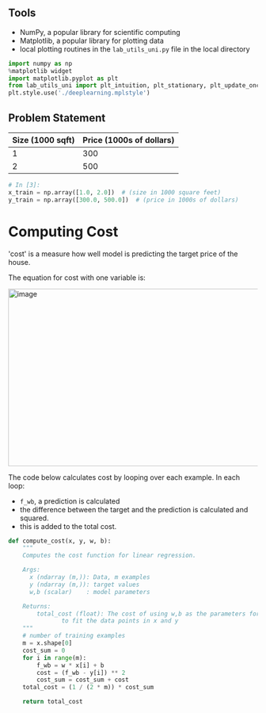 ## Tools
- NumPy, a popular library for scientific computing
- Matplotlib, a popular library for plotting data
- local plotting routines in the `lab_utils_uni.py` file in the local directory

```python
import numpy as np
%matplotlib widget
import matplotlib.pyplot as plt
from lab_utils_uni import plt_intuition, plt_stationary, plt_update_onclick, soup_bowl
plt.style.use('./deeplearning.mplstyle')
```

## Problem Statement

| Size (1000 sqft) | Price (1000s of dollars) |
|------------------|--------------------------|
| 1                | 300                      |
| 2                | 500                      |

```python
# In [3]:
x_train = np.array([1.0, 2.0])  # (size in 1000 square feet)
y_train = np.array([300.0, 500.0])  # (price in 1000s of dollars)
```
# Computing Cost

'cost' is a measure how well model is predicting the target price of the house.

The equation for cost with one variable is:

<img width="1384" height="358" alt="image" src="https://github.com/user-attachments/assets/6f9f2ab0-6f33-46d8-a7eb-54a62389faaa" />

The code below calculates cost by looping over each example. 
In each loop:
- `f_wb`, a prediction is calculated
- the difference between the target and the prediction is calculated and squared.
- this is added to the total cost.

```python
def compute_cost(x, y, w, b):
    """
    Computes the cost function for linear regression.

    Args:
      x (ndarray (m,)): Data, m examples
      y (ndarray (m,)): target values
      w,b (scalar)    : model parameters

    Returns:
        total_cost (float): The cost of using w,b as the parameters for linear regression
               to fit the data points in x and y
    """
    # number of training examples
    m = x.shape[0]
    cost_sum = 0
    for i in range(m):
        f_wb = w * x[i] + b
        cost = (f_wb - y[i]) ** 2
        cost_sum = cost_sum + cost
    total_cost = (1 / (2 * m)) * cost_sum

    return total_cost
```
